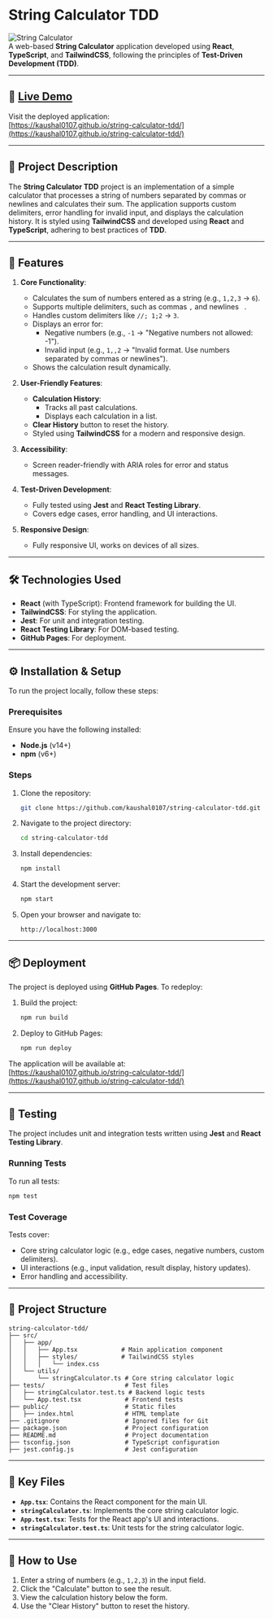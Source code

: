 
# String Calculator TDD

![String Calculator](https://img.shields.io/badge/String-Calculator-blue.svg)  
A web-based **String Calculator** application developed using **React**, **TypeScript**, and **TailwindCSS**, following the principles of **Test-Driven Development (TDD)**.

---

## 🚀 [Live Demo](https://kaushal0107.github.io/string-calculator-tdd/)

Visit the deployed application:  
[https://kaushal0107.github.io/string-calculator-tdd/](https://kaushal0107.github.io/string-calculator-tdd/)

---

## 📖 Project Description

The **String Calculator TDD** project is an implementation of a simple calculator that processes a string of numbers separated by commas or newlines and calculates their sum. The application supports custom delimiters, error handling for invalid input, and displays the calculation history. It is styled using **TailwindCSS** and developed using **React** and **TypeScript**, adhering to best practices of **TDD**.

---

## 🎯 Features

1. **Core Functionality**:
   - Calculates the sum of numbers entered as a string (e.g., `1,2,3` → `6`).
   - Supports multiple delimiters, such as commas `,` and newlines `
`.
   - Handles custom delimiters like `//;
1;2` → `3`.
   - Displays an error for:
     - Negative numbers (e.g., `-1` → "Negative numbers not allowed: -1").
     - Invalid input (e.g., `1,,2` → "Invalid format. Use numbers separated by commas or newlines").
   - Shows the calculation result dynamically.

2. **User-Friendly Features**:
   - **Calculation History**:
     - Tracks all past calculations.
     - Displays each calculation in a list.
   - **Clear History** button to reset the history.
   - Styled using **TailwindCSS** for a modern and responsive design.

3. **Accessibility**:
   - Screen reader-friendly with ARIA roles for error and status messages.

4. **Test-Driven Development**:
   - Fully tested using **Jest** and **React Testing Library**.
   - Covers edge cases, error handling, and UI interactions.

5. **Responsive Design**:
   - Fully responsive UI, works on devices of all sizes.

---

## 🛠️ Technologies Used

- **React** (with TypeScript): Frontend framework for building the UI.
- **TailwindCSS**: For styling the application.
- **Jest**: For unit and integration testing.
- **React Testing Library**: For DOM-based testing.
- **GitHub Pages**: For deployment.

---

## ⚙️ Installation & Setup

To run the project locally, follow these steps:

### Prerequisites
Ensure you have the following installed:
- **Node.js** (v14+)
- **npm** (v6+)

### Steps

1. Clone the repository:
   ```bash
   git clone https://github.com/kaushal0107/string-calculator-tdd.git
   ```

2. Navigate to the project directory:
   ```bash
   cd string-calculator-tdd
   ```

3. Install dependencies:
   ```bash
   npm install
   ```

4. Start the development server:
   ```bash
   npm start
   ```

5. Open your browser and navigate to:
   ```
   http://localhost:3000
   ```

---

## 📦 Deployment

The project is deployed using **GitHub Pages**. To redeploy:

1. Build the project:
   ```bash
   npm run build
   ```

2. Deploy to GitHub Pages:
   ```bash
   npm run deploy
   ```

The application will be available at:  
[https://kaushal0107.github.io/string-calculator-tdd/](https://kaushal0107.github.io/string-calculator-tdd/)

---

## 🧪 Testing

The project includes unit and integration tests written using **Jest** and **React Testing Library**.

### Running Tests
To run all tests:
```bash
npm test
```

### Test Coverage
Tests cover:
- Core string calculator logic (e.g., edge cases, negative numbers, custom delimiters).
- UI interactions (e.g., input validation, result display, history updates).
- Error handling and accessibility.

---

## 📂 Project Structure

```
string-calculator-tdd/
├── src/
│   ├── app/
│   │   ├── App.tsx            # Main application component
│   │   ├── styles/            # TailwindCSS styles
│   │   │   └── index.css
│   └── utils/
│       └── stringCalculator.ts # Core string calculator logic
├── tests/                      # Test files
│   ├── stringCalculator.test.ts # Backend logic tests
│   └── App.test.tsx            # Frontend tests
├── public/                     # Static files
│   ├── index.html              # HTML template
├── .gitignore                  # Ignored files for Git
├── package.json                # Project configuration
├── README.md                   # Project documentation
├── tsconfig.json               # TypeScript configuration
├── jest.config.js              # Jest configuration
```

---

## 🔑 Key Files

- **`App.tsx`**: Contains the React component for the main UI.
- **`stringCalculator.ts`**: Implements the core string calculator logic.
- **`App.test.tsx`**: Tests for the React app's UI and interactions.
- **`stringCalculator.test.ts`**: Unit tests for the string calculator logic.

---

## 🤝 How to Use

1. Enter a string of numbers (e.g., `1,2,3`) in the input field.
2. Click the "Calculate" button to see the result.
3. View the calculation history below the form.
4. Use the "Clear History" button to reset the history.

